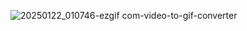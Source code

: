 ![20250122_010746-ezgif com-video-to-gif-converter](https://github.com/user-attachments/assets/78bd1bf3-e4e2-4ce1-809d-fe1dabfd4efb)

